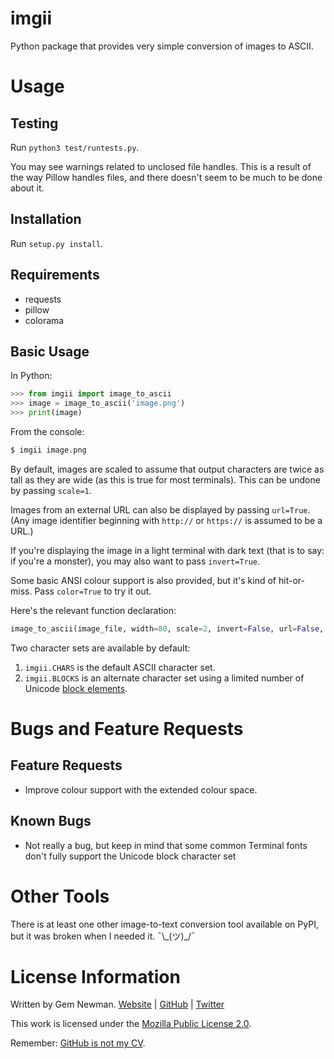 imgii
=====

Python package that provides very simple conversion of images to ASCII.

Usage
=====

Testing
-------

Run `python3 test/runtests.py`.

You may see warnings related to unclosed file handles. This is a result of the
way Pillow handles files, and there doesn't seem to be much to be done about it.

Installation
------------

Run `setup.py install`.

Requirements
------------

* requests
* pillow
* colorama

Basic Usage
-----------

In Python:

```python
>>> from imgii import image_to_ascii
>>> image = image_to_ascii('image.png')
>>> print(image)
```

From the console:

```bash
$ imgii image.png
```

By default, images are scaled to assume that output characters are twice as tall
as they are wide (as this is true for most terminals). This can be undone by
passing `scale=1`.

Images from an external URL can also be displayed by passing `url=True`. (Any
image identifier beginning with `http://` or `https://` is assumed to be a URL.)

If you're displaying the image in a light terminal with dark text (that is to
say: if you're a monster), you may also want to pass `invert=True`.

Some basic ANSI colour support is also provided, but it's kind of hit-or-miss.
Pass `color=True` to try it out.

Here's the relevant function declaration:

```python
image_to_ascii(image_file, width=80, scale=2, invert=False, url=False, chars=CHARS, color=False)
```

Two character sets are available by default:

1. `imgii.CHARS` is the default ASCII character set.
2. `imgii.BLOCKS` is an alternate character set using a limited number of Unicode [block elements](https://en.wikipedia.org/wiki/Block_Elements).

Bugs and Feature Requests
=========================

Feature Requests
----------------

* Improve colour support with the extended colour space.

Known Bugs
----------

* Not really a bug, but keep in mind that some common Terminal fonts don't fully support the Unicode block character set

Other Tools
===========

There is at least one other image-to-text conversion tool available on PyPI, but
it was broken when I needed it. ¯\\\_(ツ)\_/¯

License Information
===================

Written by Gem Newman. [Website](http://spurll.com) | [GitHub](https://github.com/spurll/) | [Twitter](https://twitter.com/spurll)

This work is licensed under the [Mozilla Public License 2.0](https://www.mozilla.org/en-US/MPL/2.0/).

Remember: [GitHub is not my CV](https://blog.jcoglan.com/2013/11/15/why-github-is-not-your-cv/).
